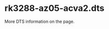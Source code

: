 # rk3288-az05-acva2.dts

More DTS information on the [](Linux-DTSs.md) page.

<code-block src="dts/rk3288-az05-acva2.dts" />
